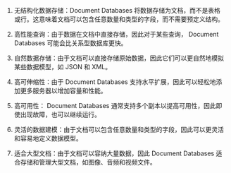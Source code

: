 

1. 无结构化数据存储：Document Databases 将数据存储为文档，而不是表格或行。这意味着文档可以包含任意数量和类型的字段，而不需要预定义结构。

2. 高性能查询：由于数据在文档中直接存储，因此对于某些查询， Document Databases 可能会比关系型数据库更快。

3. 自然数据存储：由于文档可以直接存储原始数据，因此它们可以更自然地模拟某些数据模型，如 JSON 和 XML。

4. 高可伸缩性：由于 Document Databases 支持水平扩展，因此可以轻松地添加更多服务器以增加容量和性能。

5. 高可用性： Document Databases 通常支持多个副本以提高可用性，因此即使出现故障，也可以继续运行。

6. 灵活的数据建模：由于文档可以包含任意数量和类型的字段，因此可以更灵活和容易地定义数据模型。

7. 适合大型文档：由于文档可以容纳大量数据，因此 Document Databases 适合存储和管理大型文档，如图像、音频和视频文件。